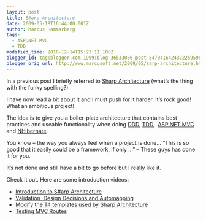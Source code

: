 ```yaml
---
layout: post
title: S#arp Architecture
date: 2009-05-18T16:44:00.001Z
author: Marcus Hammarberg
tags:
  - ASP.NET MVC
  - TDD
modified_time: 2010-12-14T15:23:11.100Z
blogger_id: tag:blogger.com,1999:blog-36533086.post-5470416424322259596
blogger_orig_url: http://www.marcusoft.net/2009/05/sarp-architecture.html
---
```



In a previous post I briefly referred to [Sharp
Architecture](http://code.google.com/p/sharp-architecture/) (what’s the
thing with the funky spelling?).

I have now read a bit about it and I must push for it harder. It’s rock
good! What an ambitious project!

The idea is to give you a boiler-plate architecture that contains best
practices and useable functionality when doing
<a href="http://en.wikipedia.org/wiki/Domain-driven_design"
target="_blank">DDD</a>,
<a href="http://en.wikipedia.org/wiki/Test-driven_development"
target="_blank">TDD</a>, 
<a href="http://www.asp.net/mvc/" target="_blank">ASP.NET MVC</a> and
<a href="https://www.hibernate.org/343.html"
target="_blank">NHibernate</a>.

You know – the way you always feel when a project is done… “This is so
good that it easily could be a framework, if only …” – These guys has
done it for you.

It’s not done and still have a bit to go before but I really like it.

Check it out. Here are some introduction videos:

-   <a href="http://dimecasts.net/Casts/CastDetails/75"
    target="_blank">Introduction to S#arp Architecture</a>
-   <a href="http://dimecasts.net/Casts/CastDetails/97"
    target="_blank">Validation, Design Decisions and Automapping</a>
-   <a href="http://dimecasts.net/Casts/CastDetails/102"
    target="_blank">Modify the T4 templates used by Sharp Architecture</a>
-   <a href="http://dimecasts.net/Casts/CastDetails/107"
    target="_blank">Testing MVC Routes</a>
